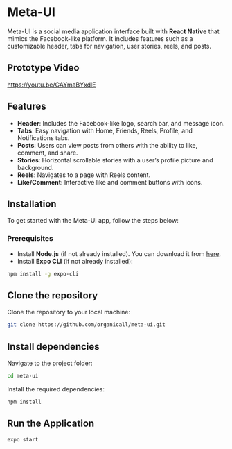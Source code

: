 # Meta-UI

Meta-UI is a social media application interface built with **React Native** that mimics the Facebook-like platform. It includes features such as a customizable header, tabs for navigation, user stories, reels, and posts. 

## Prototype Video
https://youtu.be/GAYmaBYxdlE

## Features

- **Header**: Includes the Facebook-like logo, search bar, and message icon.
- **Tabs**: Easy navigation with Home, Friends, Reels, Profile, and Notifications tabs.
- **Posts**: Users can view posts from others with the ability to like, comment, and share.
- **Stories**: Horizontal scrollable stories with a user’s profile picture and background.
- **Reels**: Navigates to a page with Reels content.
- **Like/Comment**: Interactive like and comment buttons with icons.

## Installation

To get started with the Meta-UI app, follow the steps below:

### Prerequisites

- Install **Node.js** (if not already installed). You can download it from [here](https://nodejs.org/).
- Install **Expo CLI** (if not already installed):

```bash
npm install -g expo-cli
```

## Clone the repository

Clone the repository to your local machine:

```bash
git clone https://github.com/organicall/meta-ui.git
```

## Install dependencies
Navigate to the project folder:

```bash
cd meta-ui
```

Install the required dependencies:

```bash
npm install
```

## Run the Application

```bash
expo start
```

